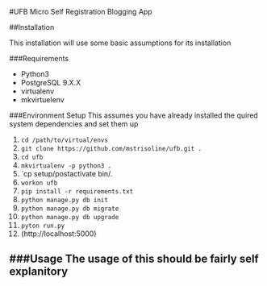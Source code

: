 #UFB Micro Self Registration Blogging App

##Installation

This installation will use some basic assumptions for its installation

###Requirements
- Python3
- PostgreSQL 9.X.X
- virtualenv
- mkvirtuelenv

###Environment Setup
This assumes you have already installed the quired system dependencies and set them up

1. `cd /path/to/virtual/envs`
1. `git clone https://github.com/mstrisoline/ufb.git .`
1. `cd ufb`
1. `mkvirtualenv -p python3 .`
1. `cp setup/postactivate bin/.
1. `workon ufb`
1. `pip install -r requirements.txt`
1. `python manage.py db init`
1. `python manage.py db migrate`
1. `python manage.py db upgrade`
1. `pyton run.py`
1. (http://localhost:5000)

###Usage
The usage of this should be fairly self explanitory
- 
